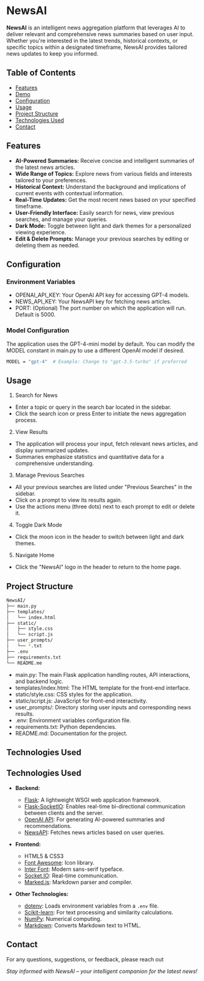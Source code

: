 # NewsAI

**NewsAI** is an intelligent news aggregation platform that leverages AI to deliver relevant and comprehensive news summaries based on user input. Whether you're interested in the latest trends, historical contexts, or specific topics within a designated timeframe, NewsAI provides tailored news updates to keep you informed.

## Table of Contents

- [Features](#features)
- [Demo](#demo)
- [Configuration](#configuration)
- [Usage](#usage)
- [Project Structure](#project-structure)
- [Technologies Used](#technologies-used)
- [Contact](#contact)

## Features

- **AI-Powered Summaries:** Receive concise and intelligent summaries of the latest news articles.
- **Wide Range of Topics:** Explore news from various fields and interests tailored to your preferences.
- **Historical Context:** Understand the background and implications of current events with contextual information.
- **Real-Time Updates:** Get the most recent news based on your specified timeframe.
- **User-Friendly Interface:** Easily search for news, view previous searches, and manage your queries.
- **Dark Mode:** Toggle between light and dark themes for a personalized viewing experience.
- **Edit & Delete Prompts:** Manage your previous searches by editing or deleting them as needed.

## Configuration

### Environment Variables

- OPENAI_API_KEY: Your OpenAI API key for accessing GPT-4 models.
- NEWS_API_KEY: Your NewsAPI key for fetching news articles.
- PORT: (Optional) The port number on which the application will run. Default is 5000.

### Model Configuration

The application uses the GPT-4-mini model by default. You can modify the MODEL constant in main.py to use a different OpenAI model if desired.

```bash
MODEL = "gpt-4"  # Example: Change to "gpt-3.5-turbo" if preferred
```

## Usage

1. Search for News
- Enter a topic or query in the search bar located in the sidebar.
- Click the search icon or press Enter to initiate the news aggregation process.

2. View Results
- The application will process your input, fetch relevant news articles, and display summarized updates.
- Summaries emphasize statistics and quantitative data for a comprehensive understanding.

3. Manage Previous Searches
- All your previous searches are listed under "Previous Searches" in the sidebar.
- Click on a prompt to view its results again.
- Use the actions menu (three dots) next to each prompt to edit or delete it.

4. Toggle Dark Mode
- Click the moon icon in the header to switch between light and dark themes.

5. Navigate Home
- Click the "NewsAI" logo in the header to return to the home page.

## Project Structure

```bash
NewsAI/
├── main.py
├── templates/
│   └── index.html
├── static/
│   ├── style.css
│   └── script.js
├── user_prompts/
│   └── *.txt
├── .env
├── requirements.txt
└── README.me
```

- main.py: The main Flask application handling routes, API interactions, and backend logic.
- templates/index.html: The HTML template for the front-end interface.
- static/style.css: CSS styles for the application.
- static/script.js: JavaScript for front-end interactivity.
- user_prompts/: Directory storing user inputs and corresponding news results.
- .env: Environment variables configuration file.
- requirements.txt: Python dependencies.
- README.md: Documentation for the project.

## Technologies Used

## Technologies Used

- **Backend:**
  - [Flask](https://flask.palletsprojects.com/): A lightweight WSGI web application framework.
  - [Flask-SocketIO](https://flask-socketio.readthedocs.io/): Enables real-time bi-directional communication between clients and the server.
  - [OpenAI API](https://beta.openai.com/docs/): For generating AI-powered summaries and recommendations.
  - [NewsAPI](https://newsapi.org/): Fetches news articles based on user queries.

- **Frontend:**
  - HTML5 & CSS3
  - [Font Awesome](https://fontawesome.com/): Icon library.
  - [Inter Font](https://fonts.google.com/specimen/Inter): Modern sans-serif typeface.
  - [Socket.IO](https://socket.io/): Real-time communication.
  - [Marked.js](https://marked.js.org/): Markdown parser and compiler.

- **Other Technologies:**
  - [dotenv](https://github.com/theskumar/python-dotenv): Loads environment variables from a `.env` file.
  - [Scikit-learn](https://scikit-learn.org/): For text processing and similarity calculations.
  - [NumPy](https://numpy.org/): Numerical computing.
  - [Markdown](https://python-markdown.github.io/): Converts Markdown text to HTML.

## Contact

For any questions, suggestions, or feedback, please reach out

*Stay informed with NewsAI – your intelligent companion for the latest news!*
